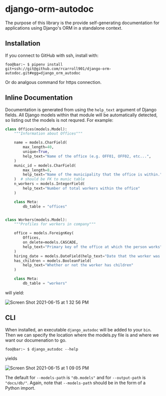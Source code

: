 # django-orm-autodoc

The purpose of this library is the provide self-generating documentation for
applications using Django's ORM in a standalone context. 

## Installation

If you connect to GitHub with ssh, install with:

```console
foo@bar:~ $ pipenv install git+ssh://git@github.com/rcarroll901/django-orm-autodoc.git#egg=django_orm_autodoc
```

Or do analgous command for https connection.

## Inline Documentation

Documentation is generated from using the `help_text` argument of Django fields. All Django models within that module will be automatically detected, so listing out the models is not requred. For example:

```python
class Offices(models.Model):
    """Information about Offices"""

    name = models.CharField(
        max_length=40,
        unique=True,
        help_text="Name of the office (e.g. OFF01, OFF02, etc...",
    )
    munic_id = models.CharField(
        max_length=8,
        help_text="Name of the municipality that the office is within.",
    )  # should be FK to munic table
    n_workers = models.IntegerField(
        help_text="Number of total workers within the office"
    )

    class Meta:
        db_table = "offices"


class Workers(models.Model):
    """Profiles for workers in company"""

    office = models.ForeignKey(
        Offices,
        on_delete=models.CASCADE,
        help_text="Primary key of the office at which the person works",
    )
    hiring_date = models.DateField(help_text="Date that the worker was hired")
    has_children = models.BooleanField(
        help_text="Whether or not the worker has children"
    )

    class Meta:
        db_table = "workers"
```
 will yield:

![Screen Shot 2021-06-15 at 1 32 56 PM](https://user-images.githubusercontent.com/47673958/122105289-388b0200-cdde-11eb-93a1-f2a05d4da958.png)

## CLI

When installed, an executable `django_autodoc` will be added to your `bin`.
Then we can specify the location where the models.py file is and where we
want our documenation to go. 

```console
foo@bar:~ $ django_autodoc --help
```

yields

![Screen Shot 2021-06-15 at 1 09 05 PM](https://user-images.githubusercontent.com/47673958/122102336-f01e1500-cdda-11eb-8d85-089d7d95f25b.png)

The default for `--models-path` is `"db.models"` and for `--output-path` is `"docs/db/"`. Again, note that `--models-path` should be in the form of a Python import.